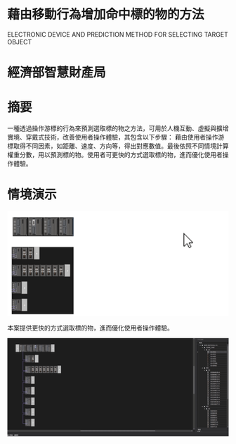 # 藉由移動行為增加命中標的物的方法
ELECTRONIC DEVICE AND PREDICTION METHOD FOR SELECTING TARGET OBJECT

# 經濟部智慧財產局

[](https://twpat3.tipo.gov.tw/twpatc/twpatkm?!!FRURLI708167)

# 摘要
一種透過操作游標的行為來預測選取標的物之方法，可用於人機互動、虛擬與擴增實境、穿戴式技術，改善使用者操作體驗，其包含以下步驟：
藉由使用者操作游標取得不同因素，如距離、速度、方向等，得出對應數值。最後依照不同情境計算權重分數，用以預測標的物。使用者可更快的方式選取標的物，進而優化使用者操作體驗。

# 情境演示

![](https://github.com/Jia-Hong-Peng/Jia-Hong-Peng-ELECTRONIC-DEVICE-AND-PREDICTION-METHOD-FOR-SELECTING-TARGET-OBJECT-NOTE/blob/main/image/demo01.gif)

本案提供更快的方式選取標的物，進而優化使用者操作體驗。

![](https://github.com/Jia-Hong-Peng/Jia-Hong-Peng-ELECTRONIC-DEVICE-AND-PREDICTION-METHOD-FOR-SELECTING-TARGET-OBJECT-NOTE/blob/main/image/demo02.gif)

